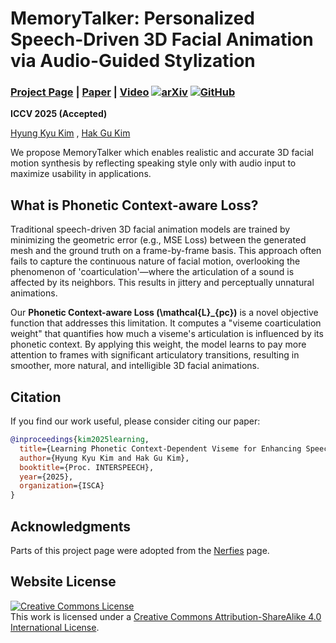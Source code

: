 # MemoryTalker: Personalized Speech-Driven 3D Facial Animation via Audio-Guided Stylization
### [Project Page](https://cau-irislab.github.io/ICCV25-MemoryTalker/) | [Paper](#) | [Video](#) [![arXiv](https://img.shields.io/badge/arXiv-24XX.XXXXX-b31b1b.svg)](https://arxiv.org/abs/your-paper-id) [![GitHub](https://img.shields.io/github/stars/kimhyungkyu-1208/interspeech25?style=social)](https://github.com/kimhyungkyu-1208/MemoryTalker)

**ICCV 2025 (Accepted)**

[Hyung Kyu Kim](https://kimhyungkyu-1208.github.io/HYUNG-KYU-KIM/) , [Hak Gu Kim]([#](https://hgkimcau.github.io/)) <br>

We propose MemoryTalker which enables realistic and accurate 3D facial motion synthesis by reflecting speaking style only with audio input to maximize usability in applications.

## What is Phonetic Context-aware Loss?

Traditional speech-driven 3D facial animation models are trained by minimizing the geometric error (e.g., MSE Loss) between the generated mesh and the ground truth on a frame-by-frame basis. This approach often fails to capture the continuous nature of facial motion, overlooking the phenomenon of 'coarticulation'—where the articulation of a sound is affected by its neighbors. This results in jittery and perceptually unnatural animations.

Our **Phonetic Context-aware Loss (<span class="math-inline">\\mathcal\{L\}\_\{pc\}</span>)** is a novel objective function that addresses this limitation. It computes a "viseme coarticulation weight" that quantifies how much a viseme's articulation is influenced by its phonetic context. By applying this weight, the model learns to pay more attention to frames with significant articulatory transitions, resulting in smoother, more natural, and intelligible 3D facial animations.

## Citation

If you find our work useful, please consider citing our paper:
```bibtex
@inproceedings{kim2025learning,
  title={Learning Phonetic Context-Dependent Viseme for Enhancing Speech-Driven 3D Facial Animation},
  author={Hyung Kyu Kim and Hak Gu Kim},
  booktitle={Proc. INTERSPEECH},
  year={2025},
  organization={ISCA}
}
```

## Acknowledgments
Parts of this project page were adopted from the [Nerfies](https://nerfies.github.io/) page.

## Website License
<a rel="license" href="http://creativecommons.org/licenses/by-sa/4.0/"><img alt="Creative Commons License" style="border-width:0" src="https://i.creativecommons.org/l/by-sa/4.0/88x31.png" /></a><br />This work is licensed under a <a rel="license" href="http://creativecommons.org/licenses/by-sa/4.0/">Creative Commons Attribution-ShareAlike 4.0 International License</a>.
